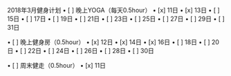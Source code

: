 
2018年3月健身计划
• [ ] 晚上YOGA（每天0.5hour）
• [x] 11日
• [x] 13日
• [ ] 15日
• [ ] 17日
• [ ] 19日
• [ ] 21日
• [ ] 23日
• [ ] 25日
• [ ] 27日
• [ ] 29日
• [ ] 31日

• [ ] 晚上健身房（0.5hour）
• [x] 12日
• [x] 14日
• [x] 16日
• [ ] 18日
• [ ] 20日
• [ ] 22日
• [ ] 24日
• [ ] 26日
• [ ] 28日
• [ ] 30日

• [ ] 周末健走（0.5hour）
• [x] 11日

